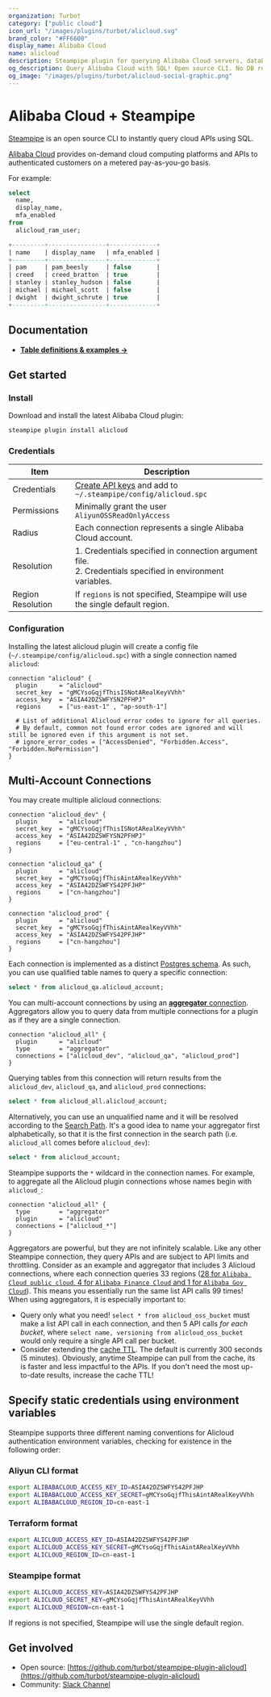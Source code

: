```yaml
---
organization: Turbot
category: ["public cloud"]
icon_url: "/images/plugins/turbot/alicloud.svg"
brand_color: "#FF6600"
display_name: Alibaba Cloud
name: alicloud
description: Steampipe plugin for querying Alibaba Cloud servers, databases, networks, and other resources.
og_description: Query Alibaba Cloud with SQL! Open source CLI. No DB required. 
og_image: "/images/plugins/turbot/alicloud-social-graphic.png"
---
```


# Alibaba Cloud + Steampipe

[Steampipe](https://steampipe.io) is an open source CLI to instantly query cloud APIs using SQL.

[Alibaba Cloud](https://alibabacloud.com) provides on-demand cloud computing platforms and APIs to authenticated customers on a metered pay-as-you-go basis. 

For example:

```sql
select
  name,
  display_name,
  mfa_enabled
from
  alicloud_ram_user;

+---------+----------------+-------------+
| name    | display_name   | mfa_enabled |
+---------+----------------+-------------+
| pam     | pam_beesly     | false       |
| creed   | creed_bratton  | true        |
| stanley | stanley_hudson | false       |
| michael | michael_scott  | false       |
| dwight  | dwight_schrute | true        |
+---------+----------------+-------------+
```

## Documentation

- **[Table definitions & examples →](/plugins/turbot/alicloud/tables)**

## Get started

### Install

Download and install the latest Alibaba Cloud plugin:

```bash
steampipe plugin install alicloud
```

### Credentials

| Item | Description |
| - | - |
| Credentials | [Create API keys](https://www.alibabacloud.com/help/doc-detail/53045.htm) and add to `~/.steampipe/config/alicloud.spc` |
| Permissions | Minimally grant the user `AliyunOSSReadOnlyAccess`  |
| Radius | Each connection represents a single Alibaba Cloud account. |
| Resolution |  1. Credentials specified in connection argument file.<br />2. Credentials specified in environment variables. |
| Region Resolution | If `regions` is not specified, Steampipe will use the single default region. |

### Configuration

Installing the latest alicloud plugin will create a config file (`~/.steampipe/config/alicloud.spc`) with a single connection named `alicloud`:

```hcl
connection "alicloud" {
  plugin      = "alicloud"
  secret_key  = "gMCYsoGqjfThisISNotARealKeyVVhh"
  access_key  = "ASIA42DZSWFYSN2PFHPJ"
  regions     = ["us-east-1" , "ap-south-1"]

  # List of additional Alicloud error codes to ignore for all queries.
  # By default, common not found error codes are ignored and will still be ignored even if this argument is not set.
  # ignore_error_codes = ["AccessDenied", "Forbidden.Access", "Forbidden.NoPermission"]
}
```

## Multi-Account Connections

You may create multiple alicloud connections:

```hcl
connection "alicloud_dev" {
  plugin      = "alicloud"
  secret_key  = "gMCYsoGqjfThisISNotARealKeyVVhh"
  access_key  = "ASIA42DZSWFYSN2PFHPJ"
  regions     = ["eu-central-1" , "cn-hangzhou"]
}

connection "alicloud_qa" {
  plugin      = "alicloud"
  secret_key  = "gMCYsoGqjfThisAintARealKeyVVhh"
  access_key  = "ASIA42DZSWFYS42PFJHP"
  regions     = ["cn-hangzhou"]
}

connection "alicloud_prod" {
  plugin      = "alicloud"
  secret_key  = "gMCYsoGqjfThisAintARealKeyVVhh"
  access_key  = "ASIA42DZSWFYS42PFJHP"
  regions     = ["cn-hangzhou"]
}
```

Each connection is implemented as a distinct [Postgres schema](https://www.postgresql.org/docs/current/ddl-schemas.html). As such, you can use qualified table names to query a specific connection:

```sql
select * from alicloud_qa.alicloud_account;
```

You can multi-account connections by using an [**aggregator** connection](https://steampipe.io/docs/using-steampipe/managing-connections#using-aggregators). Aggregators allow you to query data from multiple connections for a plugin as if they are a single connection.

```hcl
connection "alicloud_all" {
  plugin      = "alicloud"
  type        = "aggregator"
  connections = ["alicloud_dev", "alicloud_qa", "alicloud_prod"]
}
```

Querying tables from this connection will return results from the `alicloud_dev`, `alicloud_qa`, and `alicloud_prod` connections:

```sql
select * from alicloud_all.alicloud_account;
```

Alternatively, you can use an unqualified name and it will be resolved according to the [Search Path](https://steampipe.io/docs/guides/search-path). It's a good idea to name your aggregator first alphabetically, so that it is the first connection in the search path (i.e. `alicloud_all` comes before `alicloud_dev`):

```sql
select * from alicloud_account;
```

Steampipe supports the `*` wildcard in the connection names. For example, to aggregate all the Alicloud plugin connections whose names begin with `alicloud_`:

```hcl
connection "alicloud_all" {
  type        = "aggregator"
  plugin      = "alicloud"
  connections = ["alicloud_*"]
}
```

Aggregators are powerful, but they are not infinitely scalable. Like any other Steampipe connection, they query APIs and are subject to API limits and throttling. Consider as an example and aggregator that includes 3 Alicloud connections, where each connection queries 33 regions ([28 for `Alibaba Cloud public cloud`, 4 for `Alibaba Finance Cloud` and 1 for `Alibaba Gov Cloud`](https://www.alibabacloud.com/help/en/basics-for-beginners/latest/regions-and-zones)). This means you essentially run the same list API calls 99 times! When using aggregators, it is especially important to:

- Query only what you need! `select * from alicloud_oss_bucket` must make a list API call in each connection, and then 5 API calls *for each bucket*, where `select name, versioning from alicloud_oss_bucket` would only require a single API call per bucket.
- Consider extending the [cache TTL](https://steampipe.io/docs/reference/config-files#connection-options). The default is currently 300 seconds (5 minutes). Obviously, anytime Steampipe can pull from the cache, its is faster and less impactful to the APIs. If you don't need the most up-to-date results, increase the cache TTL!

## Specify static credentials using environment variables

Steampipe supports three different naming conventions for Alicloud authentication environment variables, checking for existence in the following order:

### Aliyun CLI format

```sh
export ALIBABACLOUD_ACCESS_KEY_ID=ASIA42DZSWFYS42PFJHP  
export ALIBABACLOUD_ACCESS_KEY_SECRET=gMCYsoGqjfThisAintARealKeyVVhh
export ALIBABACLOUD_REGION_ID=cn-east-1
```

### Terraform format

```sh
export ALICLOUD_ACCESS_KEY_ID=ASIA42DZSWFYS42PFJHP  
export ALICLOUD_ACCESS_KEY_SECRET=gMCYsoGqjfThisAintARealKeyVVhh
export ALICLOUD_REGION_ID=cn-east-1
```

### Steampipe format

```sh
export ALICLOUD_ACCESS_KEY=ASIA42DZSWFYS42PFJHP  
export ALICLOUD_SECRET_KEY=gMCYsoGqjfThisAintARealKeyVVhh
export ALICLOUD_REGION=cn-east-1
```

If regions is not specified, Steampipe will use the single default region.

## Get involved

- Open source: [https://github.com/turbot/steampipe-plugin-alicloud](https://github.com/turbot/steampipe-plugin-alicloud)
- Community: [Slack Channel](https://steampipe.io/community/join)
